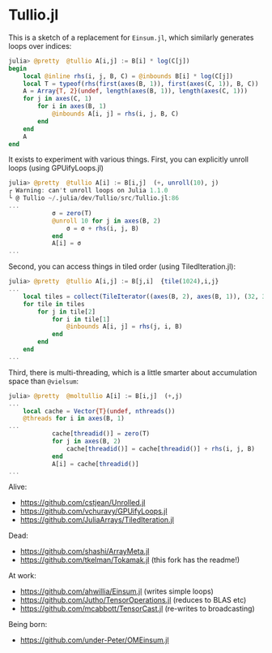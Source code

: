 # Tullio.jl

This is a sketch of a replacement for `Einsum.jl`, which similarly generates 
loops over indices:

```julia
julia> @pretty  @tullio A[i,j] := B[i] * log(C[j]) 
begin
    local @inline rhs(i, j, B, C) = @inbounds B[i] * log(C[j])
    local T = typeof(rhs(first(axes(B, 1)), first(axes(C, 1)), B, C))
    A = Array{T, 2}(undef, length(axes(B, 1)), length(axes(C, 1)))
    for j in axes(C, 1)
        for i in axes(B, 1)
            @inbounds A[i, j] = rhs(i, j, B, C)
        end
    end
    A
end
```

It exists to experiment with various things. 
First, you can explicitly unroll loops (using GPUifyLoops.jl)

```julia
julia> @pretty  @tullio A[i] := B[i,j]  (+, unroll(10), j)
┌ Warning: can't unroll loops on Julia 1.1.0
└ @ Tullio ~/.julia/dev/Tullio/src/Tullio.jl:86
...
            σ = zero(T)
            @unroll 10 for j in axes(B, 2)
                σ = σ + rhs(i, j, B)
            end
            A[i] = σ
...
```

Second, you can access things in tiled order (using TiledIteration.jl):

```julia
julia> @pretty  @tullio A[i,j] := B[j,i]  {tile(1024),i,j} 
...
    local tiles = collect(TileIterator((axes(B, 2), axes(B, 1)), (32, 32)))
    for tile in tiles
        for j in tile[2]
            for i in tile[1]
                @inbounds A[i, j] = rhs(j, i, B)
            end
        end
    end
...
```

Third, there is multi-threading, which is a little smarter about accumulation space 
than `@vielsum`:

```julia
julia> @pretty  @moltullio A[i] := B[i,j]  (+,j)
...
    local cache = Vector{T}(undef, nthreads())
    @threads for i in axes(B, 1)
...
            cache[threadid()] = zero(T)
            for j in axes(B, 2)
                cache[threadid()] = cache[threadid()] + rhs(i, j, B)
            end
            A[i] = cache[threadid()]
...
```



Alive:
* https://github.com/cstjean/Unrolled.jl
* https://github.com/vchuravy/GPUifyLoops.jl
* https://github.com/JuliaArrays/TiledIteration.jl

Dead:
* https://github.com/shashi/ArrayMeta.jl
* https://github.com/tkelman/Tokamak.jl (this fork has the readme!)

At work:
* https://github.com/ahwillia/Einsum.jl (writes simple loops)
* https://github.com/Jutho/TensorOperations.jl (reduces to BLAS etc)
* https://github.com/mcabbott/TensorCast.jl (re-writes to broadcasting)

Being born:
* https://github.com/under-Peter/OMEinsum.jl
